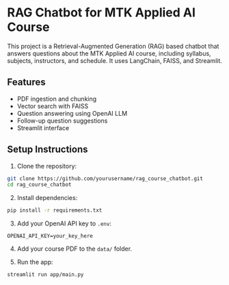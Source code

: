 # RAG Chatbot for MTK Applied AI Course

This project is a Retrieval-Augmented Generation (RAG) based chatbot that answers questions about the MTK Applied AI course, including syllabus, subjects, instructors, and schedule. It uses LangChain, FAISS, and Streamlit.

## Features
- PDF ingestion and chunking
- Vector search with FAISS
- Question answering using OpenAI LLM
- Follow-up question suggestions
- Streamlit interface

## Setup Instructions

1. Clone the repository:
```bash
git clone https://github.com/yourusername/rag_course_chatbot.git
cd rag_course_chatbot
```

2. Install dependencies:
```bash
pip install -r requirements.txt
```

3. Add your OpenAI API key to `.env`:
```env
OPENAI_API_KEY=your_key_here
```

4. Add your course PDF to the `data/` folder.

5. Run the app:
```bash
streamlit run app/main.py
```
